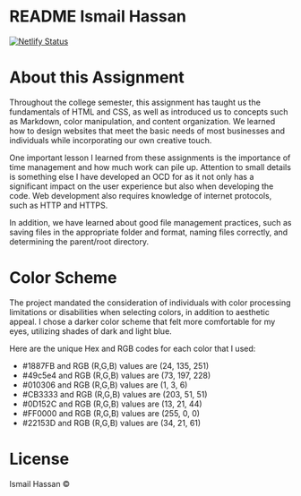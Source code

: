 # README Ismail Hassan 

[![Netlify Status](https://api.netlify.com/api/v1/badges/241360cb-3f76-41ef-aaa4-fe67d8cfd28e/deploy-status)](https://app.netlify.com/sites/about-me-shak1nbacon/deploys)
# About this Assignment
Throughout the college semester, this assignment has taught us the fundamentals of HTML and CSS, as well as introduced us to concepts such as Markdown, color manipulation, and content organization. We learned how to design websites that meet the basic needs of most businesses and individuals while incorporating our own creative touch. 

One important lesson I learned from these assignments is the importance of time management and how much work can pile up. Attention to small details is something else I have developed an OCD for as it not only has a significant impact on the user experience but also when developing the code. Web development also requires knowledge of internet protocols, such as HTTP and HTTPS.

In addition, we have learned about good file management practices, such as saving files in the appropriate folder and format, naming files correctly, and determining the parent/root directory.

# Color Scheme

The project mandated the consideration of individuals with color processing limitations or disabilities when selecting colors, in addition to aesthetic appeal. I chose a darker color scheme that felt more comfortable for my eyes, utilizing shades of dark and light blue.

Here are the unique Hex and RGB codes for each color that I used:

- #1887FB and RGB (R,G,B) values are (24, 135, 251)
- #49c5e4 and RGB (R,G,B) values are (73, 197, 228)
- #010306 and RGB (R,G,B) values are (1, 3, 6)
- #CB3333 and RGB (R,G,B) values are (203, 51, 51)
- #0D152C and RGB (R,G,B) values are (13, 21, 44)
- #FF0000 and RGB (R,G,B) values are (255, 0, 0)
- #22153D and RGB (R,G,B) values are (34, 21, 61)

# License 
Ismail Hassan ©
